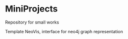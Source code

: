 # MiniProjects
Repository for small works

Template NeoVis, interface for neo4j graph representation
